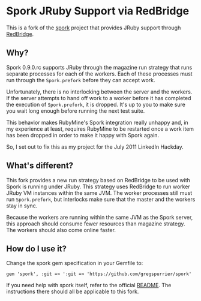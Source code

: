 # Spork JRuby Support via RedBridge
This is a fork of the [spork](https://github.com/timcharper/spork) project that provides JRuby support through [RedBridge](https://github.com/jruby/jruby/wiki/RedBridge).

## Why?
Spork 0.9.0.rc supports JRuby through the magazine run strategy that runs separate processes for each of the workers. Each of these processes must run through the `Spork.prefork` before they can accept work. 

Unfortunately, there is no interlocking between the server and the workers. If the server attempts to hand off work to a worker before it has completed the execution of `Spork.prefork`, it is dropped. It's up to you to make sure you wait long enough before running the next test suite.

This behavior makes RubyMine's Spork integration really unhappy and, in my experience at least, requires RubyMine to be restarted once a work item has been dropped in order to make it happy with Spork again.

So, I set out to fix this as my project for the July 2011 LinkedIn Hackday.

## What's different?
This fork provides a new run strategy based on RedBridge to be used with Spork is running under JRuby. This strategy uses RedBridge to run worker JRuby VM instances within the same JVM. The worker processes still must run `Spork.prefork`, but interlocks make sure that the master and the workers stay in sync.

Because the workers are running within the same JVM as the Spork server, this approach should consume fewer resources than magazine strategy. The workers should also come online faster.

## How do I use it?

Change the spork gem specification in your Gemfile to:

    gem 'spork', :git => ':git => 'https://github.com/gregspurrier/spork'

If you need help with spork itself, refer to the official [README](https://github.com/timcharper/spork#readme). The instructions there should all be applicable to this fork.
